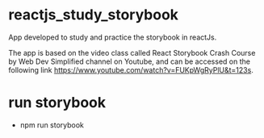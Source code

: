 # reactjs_study_storybook

App developed to study and practice the storybook in reactJs.

The app is based on the video class called React Storybook Crash Course by Web Dev Simplified channel on Youtube, and can be accessed on the following link <https://www.youtube.com/watch?v=FUKpWgRyPlU&t=123s>.

# run storybook
- npm run storybook
